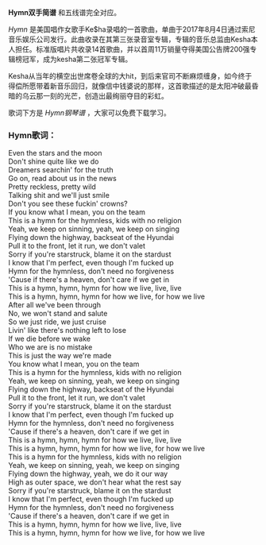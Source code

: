 

**Hymn双手简谱** 和五线谱完全对应。

_Hymn_
是美国唱作女歌手Ke$ha录唱的一首歌曲，单曲于2017年8月4日通过索尼音乐娱乐公司发行。此曲收录在其第三张录音室专辑，专辑的音乐总监由Kesha本人担任。标准版唱片共收录14首歌曲，并以首周11万销量夺得美国公告牌200强专辑榜冠军，成为kesha第二张冠军专辑。

Kesha从当年的横空出世席卷全球的大hit，到后来官司不断麻烦缠身，如今终于得偿所愿带着新音乐回归，就像信中钱婆说的那样，这首歌描述的是太阳冲破最昏暗的乌云那一刻的光芒，创造出最绚丽夺目的彩虹。

歌词下方是 _Hymn钢琴谱_ ，大家可以免费下载学习。

### Hymn歌词：

Even the stars and the moon  
Don't shine quite like we do  
Dreamers searchin' for the truth  
Go on, read about us in the news  
Pretty reckless, pretty wild  
Talking shit and we'll just smile  
Don't you see these fuckin' crowns?  
If you know what I mean, you on the team  
This is a hymn for the hymnless, kids with no religion  
Yeah, we keep on sinning, yeah, we keep on singing  
Flying down the highway, backseat of the Hyundai  
Pull it to the front, let it run, we don't valet  
Sorry if you're starstruck, blame it on the stardust  
I know that I'm perfect, even though I'm fucked up  
Hymn for the hymnless, don't need no forgiveness  
'Cause if there's a heaven, don't care if we get in  
This is a hymn, hymn, hymn for how we live, live, live  
This is a hymn, hymn, hymn for how we live, for how we live  
After all we've been through  
No, we won't stand and salute  
So we just ride, we just cruise  
Livin' like there's nothing left to lose  
If we die before we wake  
Who we are is no mistake  
This is just the way we're made  
You know what I mean, you on the team  
This is a hymn for the hymnless, kids with no religion  
Yeah, we keep on sinning, yeah, we keep on singing  
Flying down the highway, backseat of the Hyundai  
Pull it to the front, let it run, we don't valet  
Sorry if you're starstruck, blame it on the stardust  
I know that I'm perfect, even though I'm fucked up  
Hymn for the hymnless, don't need no forgiveness  
'Cause if there's a heaven, don't care if we get in  
This is a hymn, hymn, hymn for how we live, live, live  
This is a hymn, hymn, hymn for how we live, for how we live  
This is a hymn for the hymnless, kids with no religion  
Yeah, we keep on sinning, yeah, we keep on singing  
Flying down the highway, yeah, we do it our way  
High as outer space, we don't hear what the rest say  
Sorry if you're starstruck, blame it on the stardust  
I know that I'm perfect, even though I'm fucked up  
Hymn for the hymnless, don't need no forgiveness  
'Cause if there's a heaven, don't care if we get in  
This is a hymn, hymn, hymn for how we live, live, live  
This is a hymn, hymn, hymn for how we live, for how we live

